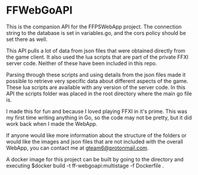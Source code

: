 # FFWebGoAPI

This is the companion API for the FFPSWebApp project. The connection string to the database is set in variables.go, and the cors policy 
should be set there as well. 

This API pulls a lot of data from json files that were obtained directly from the game client. It also used the lua scripts that are part 
of the private FFXI server code. Neither of these have been included in this repo. 

Parsing through these scripts and using details from the json files made it possible to retrieve very specific data about different aspects of the game.
These lua scripts are available with any version of the server code. In this API the scripts folder was placed in the root directory where 
the main go file is.

I made this for fun and because I loved playing FFXI in it's prime. This was my first time writing anything in Go, so the code may not be pretty, but
it did work back when I made the WebApp. 

If anyone would like more information about the structure of the folders or would like the images and json files that are not included with the 
overall WebApp, you can contact me at gteam6@protonmail.com.

A docker image for this project can be built by going to the directory and executing $docker build -t ff-webgoapi:multistage -f Dockerfile .

